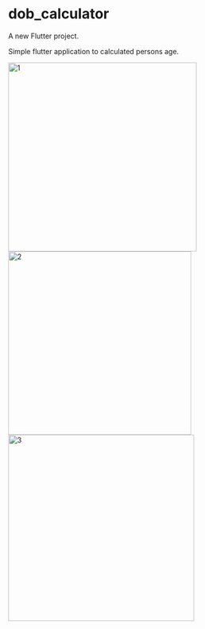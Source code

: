 # dob_calculator

A new Flutter project.

Simple flutter application to calculated persons age.



<img width="379" alt="1" src="https://user-images.githubusercontent.com/74094936/209472515-ce2f3a91-a68e-4bec-9440-e32b35837e31.png">


<img width="368" alt="2" src="https://user-images.githubusercontent.com/74094936/209472520-358b64ad-1eaa-4118-91f4-8bf981d77910.png">


<img width="374" alt="3" src="https://user-images.githubusercontent.com/74094936/209472525-6f60056f-4b0e-4e68-ae0a-82e61467b747.png">
